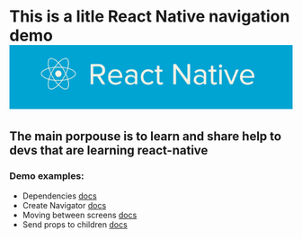# This is a litle React Native navigation demo ![](./assets/rn-image.png)

## The main porpouse is to learn and share help to devs that are learning react-native

### Demo examples:

- Dependencies [docs](https://reactnavigation.org/docs/hello-react-navigation)
- Create Navigator [docs](https://reactnavigation.org/docs/hello-react-navigation)
- Moving between screens [docs](https://reactnavigation.org/docs/navigating)
- Send props to children [docs](https://reactnavigation.org/docs/params)
